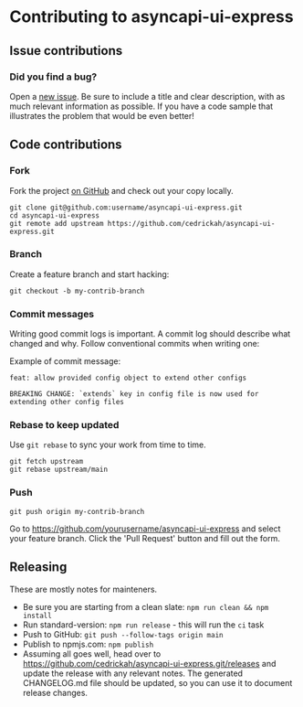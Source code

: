 # Contributing to asyncapi-ui-express

## Issue contributions

### Did you find a bug?

Open a [new issue](https://github.com/cedrickah/asyncapi-ui-express/issues/new).
Be sure to include a title and clear description, with as much relevant information
as possible. If you have a code sample that illustrates the problem that would be even better!

## Code contributions

### Fork

Fork the project [on GitHub](https://github.com/cedrickah/asyncapi-ui-express)
and check out your copy locally.

```
git clone git@github.com:username/asyncapi-ui-express.git
cd asyncapi-ui-express
git remote add upstream https://github.com/cedrickah/asyncapi-ui-express.git
```

### Branch

Create a feature branch and start hacking:

```
git checkout -b my-contrib-branch
```

### Commit messages

Writing good commit logs is important. A commit log should describe what
changed and why. Follow conventional commits when writing one:

Example of commit message:

```
feat: allow provided config object to extend other configs

BREAKING CHANGE: `extends` key in config file is now used for extending other config files
```

### Rebase to keep updated

Use `git rebase` to sync your work from time to time.

```
git fetch upstream
git rebase upstream/main
```

### Push

```
git push origin my-contrib-branch
```

Go to https://github.com/yourusername/asyncapi-ui-express and select your feature branch.
Click the 'Pull Request' button and fill out the form.

## Releasing

These are mostly notes for mainteners.

-   Be sure you are starting from a clean slate: `npm run clean && npm install`
-   Run standard-version: `npm run release` - this will run the `ci` task
-   Push to GitHub: `git push --follow-tags origin main`
-   Publish to npmjs.com: `npm publish`
-   Assuming all goes well, head over to https://github.com/cedrickah/asyncapi-ui-express.git/releases
    and update the release with any relevant notes. The generated CHANGELOG.md file should
    be updated, so you can use it to document release changes.
